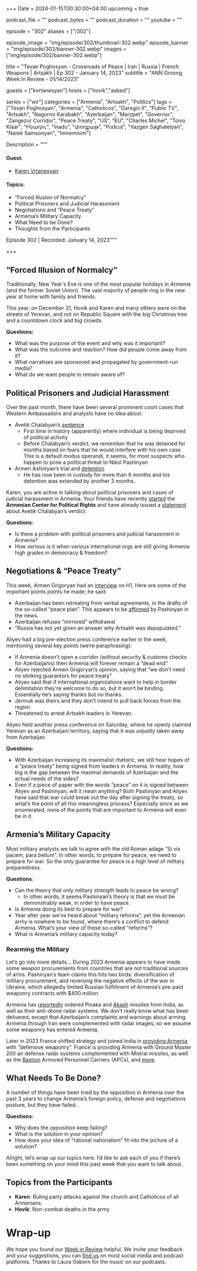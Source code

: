+++
Date = 2024-01-15T00:30:00+04:00
upcoming = true

podcast_file = ""
podcast_bytes = ""
podcast_duration = ""
youtube = ""

episode = "302"
aliases = ["/302"]

episode_image = "img/episode/302/thumbnail-302.webp"
episode_banner = "img/episode/302/banner-302.webp"
images = ["img/episode/302/banner-302.webp"]

title = "Tevan Poghosyan - Crossroads of Peace | Iran | Russia | French Weapons | Artsakh | Ep 302 - January 14, 2023"
subtitle = "ANN Groong Week in Review - 01/14/2023"

guests = ["kvrtanesyan"]
hosts = ["hovik","asbed"]

series = ["wir"]
categories = ["Armenia", "Artsakh", "Politics"]
tags = ["Tevan Poghosyan", "Armenia", "Catholicos", "Garegin II", "Public TV", "Artsakh", "Nagorno Karabakh", "Azerbaijan", "Marzpet", "Governor", "Zangezur Corridor", "Peace Treaty", "US", "EU", "Charles Michel", "Toivo Klaar", "Ինադու", "Inadu", "փոդքաթ", "Podcut", "Vazgen Saghatelyan", "Narek Samsonyan", "Imnemnimi"]

Description = """

#### Guest:
* [Karen Vrtanesyan](/guest/kvrtanesyan)

#### Topics:
* “Forced Illusion of Normalcy”
* Political Prisoners and Judicial Harassment
* Negotiations and “Peace Treaty”
* Armenia’s Military Capacity
* What Need to be Done?
* Thoughts from the Participants

Episode 302 | Recorded: January 14, 2023"""

+++

## “Forced Illusion of Normalcy”

Traditionally, New Year's Eve is one of the most popular holidays in Armenia (and the former Soviet Union). The vast majority of people ring in the new year at home with family and friends.

This year, on December 31, Hovik and Karen and many others were on the streets of Yerevan, and not on Republic Square with the big Christmas tree and a countdown clock and big crowds.

**Questions:**
* What was the purpose of the event and why was it important?
* What was the outcome and reaction? How did people come away from it?
* What narratives are sponsored and propagated by government-run media?
* What do we want people to remain aware of?


## Political Prisoners and Judicial Harassment

Over the past month, there have been several prominent court cases that Western Ambassadors and analysts have no idea about.

* Avetik Chalabyan’s [sentence](https://www.panorama.am/en/news/2023/12/13/opposition-activist-charges/2939270)
    * First time in history (apparently) where individual is being deprived of political activity
    * Before Chalabyan’s verdict, we remember that he was detained for months based on fears that he would interfere with his own case. This is a default modus operandi, it seems, for most suspects who happen to pose a political threat to Nikol Pashinyan
* Armen Ashotyan’s trial and [detention](https://www.azatutyun.am/a/32767431.html)
    * He has now been in custody for more than 6 months and his detention was extended by another 3 months.

Karen, you are active in talking about political prisoners and cases of judicial harassment in Armenia. Your friends have recently [started](https://step1.am/blog/2023/12/13/8306/) the **Armenian Center for Political Rights** and have already issued a [statement](https://armhels.com/wp-content/uploads/2024/01/Joint_Report_HCA_ACPR_10.01.2024_ARM.pdf?fbclid=IwAR3mDviEX9CqEEAs1QFf9Q6I-YYvVTtxY7Qt1YOPxMzVjFP9U3CVCoIMOGE) about Avetik Chalabyan’s verdict.

**Questions:**
* Is there a problem with political prisoners and judicial harassment in Armenia?
* How serious is it when various international orgs are still giving Armenia high grades in democracy & freedom?


## Negotiations & “Peace Treaty”

This week, Armen Grigoryan had an [interview](https://www.1tv.am/en/video/Interview-with-Armen-Grigoryan/220209) on H1. Here are some of the important points points he made; he said:



* Azerbaijan has been retreating from verbal agreements, in the drafts of the so-called “peace plan”. This appears to be [affirmed](https://armenpress.am/eng/news/1127976.html) by Pashinyan in the news.
* Azerbaijan refuses “mirrored” withdrawal
* “Russia has not yet given an answer why Artsakh was depopulated.”

Aliyev had a big pre-election press conference earlier in the week, mentioning several key points (we’re paraphrasing):
* If Armenia doesn't open a corridor (without security & customs checks for Azerbaijanis) then Armenia will forever remain a “dead end”
* Aliyev rejected Armen Grigoryan’s opinion, saying that “we don't need no stinking guarantors for peace treaty”
* Aliyev said that if international organizations want to help in border delimitation they're welcome to do so, but it won’t be binding. Essentially he’s saying thanks but no thanks.
* Jermuk was theirs and they don’t intend to pull back forces from the region
* Threatened to arrest Artsakh leaders in Yerevan.

Aliyev held another press conference on Saturday, where he openly claimed Yerevan as an Azerbaijani territory, saying that it was unjustly taken away from Azerbaijan.

**Questions:**
* With Azerbaijan increasing its maximalist rhetoric, we still hear hopes of a “peace treaty” being signed from leaders in Armenia. In reality, how big is the gap between the maximal demands of Azerbaijan and the actual needs of the sides?
* Even if a piece of paper with the words “peace” on it is signed between Aliyev and Pashinyan, will it mean anything? Both Pashinyan and Aliyev have said that war could break out the day after signing the treaty, so what’s the point of all this meaningless process? Especially since as we enumerated, none of the points that are important to Armenia will even be in it.


## Armenia’s Military Capacity

Most military analysts we talk to agree with the old Roman adage “Si vis pacem, para bellum”. In other words, to prepare for peace, we need to prepare for war. So the only guarantee for peace is a high level of military preparedness.

**Questions**:
* Can the theory that only military strength leads to peace be wrong?
    * In other words, it seems Pashinyan’s theory is that we must be demonstrably weak, in order to have peace.
* Is Armenia doing its best to prepare for war?
* Year after year we’ve heard about “military reforms”, yet the Armenian army is nowhere to be found, where there’s a conflict to defend Armenia. What’s your view of these so-called “reforms”?
* What is Armenia’s military capacity today?


### Rearming the Military

Let’s go into more details… During 2023 Armenia appears to have made some weapon procurements from countries that are not traditional sources of arms. Pashinyan’s team claims this hits two birds: diversification of military procurement, and reversing the negative effects of the war in Ukraine, which allegedly limited Russian fulfillment of Armenia’s pre-paid weaponry contracts with $400 million.

Armenia has [reportedly](https://www.eurasiantimes.com/france-joins-india-to-arm-armenia-against-azerbaijan/) ordered Pinaka and [Akash](https://www.eurasiantimes.com/akash-missiles-armenia-emerges-prime-contender/) missiles from India, as well as their anti-drone radar systems. We don’t really know what has been delivered, except that Azerbaijan’s complaints and warnings about arming Armenia through Iran were complemented with radar images, so we assume some weaponry has entered Armenia,

Later in 2023 France shifted strategy and joined India in [providing Armenia](https://www.barrons.com/news/france-announces-sale-of-defensive-weapons-to-armenia-890aa2bb) with “defensive weaponry”. France is providing Armenia with Ground Master 200 air defense radar systems complemented with Mistral missiles, as well as the [Bastion](https://www.armyrecognition.com/defense_news_november_2023_global_security_army_industry/france_secretly_deliver_at_least_22_bastion_4x4_apcs_to_armenia.html#google_vignette) Armored Personnel Carriers (APCs), and [more](https://www.ouest-france.fr/europe/armenie/des-vehicules-de-transport-de-troupes-bastion-livres-a-larmenie-8121f358-81f9-11ee-a407-397218b61e71).


## What Needs To Be Done?

A number of things have been tried by the opposition in Armenia over the past 3 years to change Armenia’s foreign policy, defense and negotiations posture, but they have failed.

**Questions:**
* Why does the opposition keep failing?
* What is the solution in your opinion?
* How does your idea of “rational nationalism” fit into the picture of a solution?

Alright, let’s wrap up our topics here. I’d like to ask each of you if there’s been something on your mind this past week that you want to talk about.


## Topics from the Participants
* **Karen**: Ruling party attacks against the church and Catholicos of all Armenians.
* **Hovik**: Non-combat deaths in the army

# Wrap-up

We hope you found our [Week in Review](https://podcasts.groong.org/) helpful. We invite your feedback and your suggestions, you can [find us](https://linktr.ee/groong) on most social media and podcast platforms. Thanks to Laura Osborn for the music on our podcasts.

